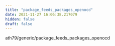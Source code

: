 ```yaml
---
title: "package_feeds_packages_openocd"
date: 2021-11-27 16:06:38.217079
hidden: false
draft: false
---
```


ath79/generic/package_feeds_packages_openocd

